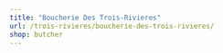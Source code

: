 ```yaml
---
title: "Boucherie Des Trois-Rivieres"
url: /trois-rivieres/boucherie-des-trois-rivieres/
shop: butcher
---
```

